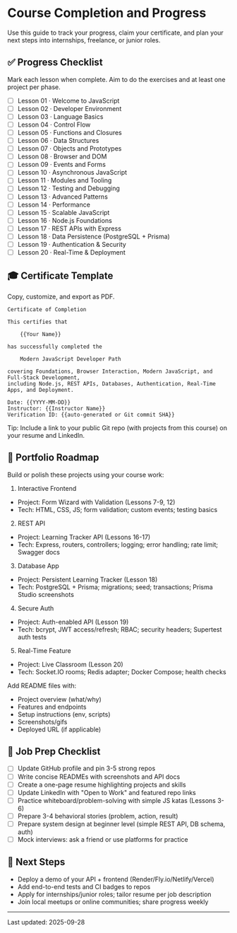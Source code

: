 # Course Completion and Progress

Use this guide to track your progress, claim your certificate, and plan your next steps into internships, freelance, or junior roles.

## ✅ Progress Checklist

Mark each lesson when complete. Aim to do the exercises and at least one project per phase.

- [ ] Lesson 01 · Welcome to JavaScript
- [ ] Lesson 02 · Developer Environment
- [ ] Lesson 03 · Language Basics
- [ ] Lesson 04 · Control Flow
- [ ] Lesson 05 · Functions and Closures
- [ ] Lesson 06 · Data Structures
- [ ] Lesson 07 · Objects and Prototypes
- [ ] Lesson 08 · Browser and DOM
- [ ] Lesson 09 · Events and Forms
- [ ] Lesson 10 · Asynchronous JavaScript
- [ ] Lesson 11 · Modules and Tooling
- [ ] Lesson 12 · Testing and Debugging
- [ ] Lesson 13 · Advanced Patterns
- [ ] Lesson 14 · Performance
- [ ] Lesson 15 · Scalable JavaScript
- [ ] Lesson 16 · Node.js Foundations
- [ ] Lesson 17 · REST APIs with Express
- [ ] Lesson 18 · Data Persistence (PostgreSQL + Prisma)
- [ ] Lesson 19 · Authentication & Security
- [ ] Lesson 20 · Real-Time & Deployment

## 🎓 Certificate Template

Copy, customize, and export as PDF.

```
Certificate of Completion

This certifies that

    {{Your Name}}

has successfully completed the

    Modern JavaScript Developer Path

covering Foundations, Browser Interaction, Modern JavaScript, and Full-Stack Development,
including Node.js, REST APIs, Databases, Authentication, Real-Time Apps, and Deployment.

Date: {{YYYY-MM-DD}}
Instructor: {{Instructor Name}}
Verification ID: {{auto-generated or Git commit SHA}}
```

Tip: Include a link to your public Git repo (with projects from this course) on your resume and LinkedIn.

## 🧳 Portfolio Roadmap

Build or polish these projects using your course work:

1) Interactive Frontend
- Project: Form Wizard with Validation (Lessons 7-9, 12)
- Tech: HTML, CSS, JS; form validation; custom events; testing basics

2) REST API
- Project: Learning Tracker API (Lessons 16-17)
- Tech: Express, routers, controllers; logging; error handling; rate limit; Swagger docs

3) Database App
- Project: Persistent Learning Tracker (Lesson 18)
- Tech: PostgreSQL + Prisma; migrations; seed; transactions; Prisma Studio screenshots

4) Secure Auth
- Project: Auth-enabled API (Lesson 19)
- Tech: bcrypt, JWT access/refresh; RBAC; security headers; Supertest auth tests

5) Real-Time Feature
- Project: Live Classroom (Lesson 20)
- Tech: Socket.IO rooms; Redis adapter; Docker Compose; health checks

Add README files with:
- Project overview (what/why)
- Features and endpoints
- Setup instructions (env, scripts)
- Screenshots/gifs
- Deployed URL (if applicable)

## 🧭 Job Prep Checklist

- [ ] Update GitHub profile and pin 3-5 strong repos
- [ ] Write concise READMEs with screenshots and API docs
- [ ] Create a one-page resume highlighting projects and skills
- [ ] Update LinkedIn with "Open to Work" and featured repo links
- [ ] Practice whiteboard/problem-solving with simple JS katas (Lessons 3-6)
- [ ] Prepare 3-4 behavioral stories (problem, action, result)
- [ ] Prepare system design at beginner level (simple REST API, DB schema, auth)
- [ ] Mock interviews: ask a friend or use platforms for practice

## 🚀 Next Steps

- Deploy a demo of your API + frontend (Render/Fly.io/Netlify/Vercel)
- Add end-to-end tests and CI badges to repos
- Apply for internships/junior roles; tailor resume per job description
- Join local meetups or online communities; share progress weekly

---

Last updated: 2025-09-28
